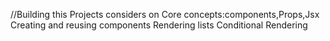 //Building this Projects considers on
Core concepts:components,Props,Jsx
Creating and reusing components
Rendering lists
Conditional Rendering
